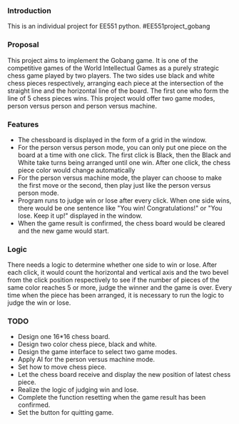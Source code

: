 ### Introduction 
This is an individual project for EE551 python. #EE551project_gobang

### Proposal
This project aims to implement the Gobang game.
It is one of the competitive games of the World Intellectual Games 
as a purely strategic chess game played by two players. 
The two sides use black and white chess pieces respectively, arranging 
each piece at the intersection of the straight line and the horizontal line 
of the board.
The first one who form the line of 5 chess pieces wins.
This project would offer two game modes, person versus person and person 
versus machine.

### Features
* The chessboard is displayed in the form of a grid in the window.
* For the person versus person mode, you can only put one piece on the 
board at a time with one click. The first click is Black, then the Black and White take 
turns being arranged until one win. After one click, the chess piece color would 
change automatically
* For the person versus machine mode, the player can choose to make the first move
or the second, then play just like the person versus person mode.
* Program runs to judge win or lose after every click. When one side wins, there 
would be one sentence like "You win! Congratulations!" or "You lose. Keep it up!"
displayed in the window.
* When the game result is confirmed, the chess board would be cleared and the new
game would start.

### Logic 
There needs a logic to determine whether one side to win or lose.
After each click, it would count the horizontal and vertical 
axis and the two bevel from the click position respectively to see if the number of pieces of 
the same color reaches 5 or more, judge the winner and the game is over.
Every time when the piece has been arranged, it is necessary to run the logic to judge the win or lose.

### TODO
* Design one 16*16 chess board.
* Design two color chess piece, black and white.
* Design the game interface to select two game modes.
* Apply AI for the person versus machine mode.
* Set how to move chess piece.
* Let the chess board receive and display the new position of latest chess piece.
* Realize the logic of judging win and lose.
* Complete the function resetting when the game result has been confirmed.
* Set the button for quitting game.

